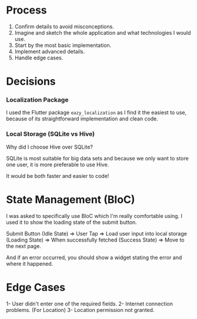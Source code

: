 
# Process

1. Confirm details to avoid misconceptions.
2. Imagine and sketch the whole application and what technologies I would use.
3. Start by the most basic implementation.
4. Implement advanced details.
5. Handle edge cases.

# Decisions

### Localization Package

I used the Flutter package `eazy_localization` as I find it the easiest to use, because of its straightforward implementation and clean code.
### Local Storage (SQLite vs Hive)

Why did I choose Hive over SQLite?

SQLite is most suitable for big data sets and because we only want to store one user, it is more preferable to use Hive.

It would be both faster and easier to code!

# State Management (BloC)

I was asked to specifically use BloC which I'm really comfortable using. I used it to show the loading state of the submit button.

Submit Button (Idle State) => User Tap => Load user input into local storage (Loading State) => When successfully fetched (Success State) => Move to the next page.

And if an error occurred, you should show a widget stating the error and where it happened.


# Edge Cases

1- User didn't enter one of the required fields.
2- Internet connection problems. (For Location)
3- Location permission not granted.
